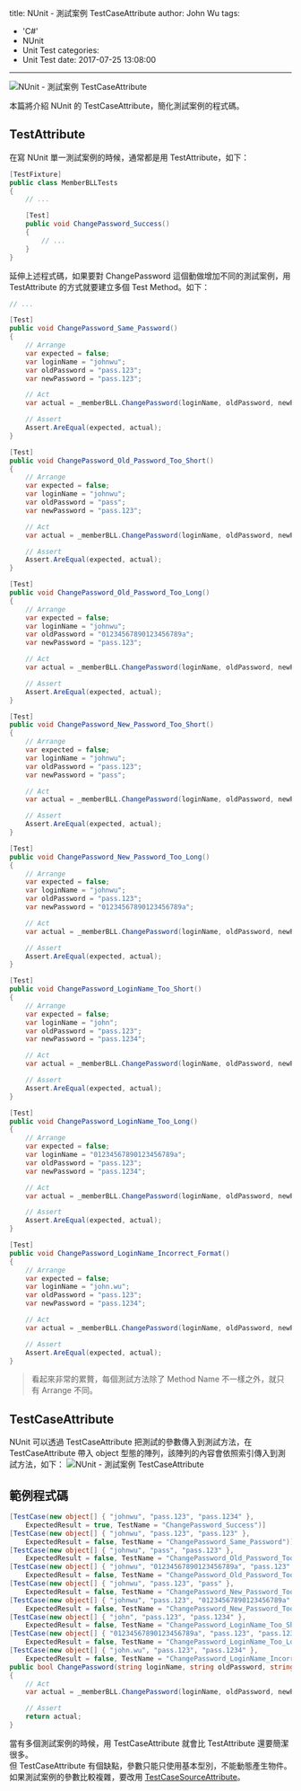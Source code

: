 title: NUnit - 測試案例 TestCaseAttribute
author: John Wu
tags:
  - 'C#'
  - NUnit
  - Unit Test
categories:
  - Unit Test
date: 2017-07-25 13:08:00
---
![NUnit - 測試案例 TestCaseAttribute](/images/nunit.png)

本篇將介紹 NUnit 的 TestCaseAttribute，簡化測試案例的程式碼。

<!-- more -->

## TestAttribute

在寫 NUnit 單一測試案例的時候，通常都是用 TestAttribute，如下：
```cs
[TestFixture]
public class MemberBLLTests
{
    // ...

    [Test]
    public void ChangePassword_Success()
    {
        // ...
    }
}
```

延伸上述程式碼，如果要對 ChangePassword 這個動做增加不同的測試案例，用 TestAttribute 的方式就要建立多個 Test Method。如下：
```cs
// ...

[Test]
public void ChangePassword_Same_Password()
{
    // Arrange
    var expected = false;
    var loginName = "johnwu";
    var oldPassword = "pass.123";
    var newPassword = "pass.123";

    // Act
    var actual = _memberBLL.ChangePassword(loginName, oldPassword, newPassword);

    // Assert
    Assert.AreEqual(expected, actual);
}

[Test]
public void ChangePassword_Old_Password_Too_Short()
{
    // Arrange
    var expected = false;
    var loginName = "johnwu";
    var oldPassword = "pass";
    var newPassword = "pass.123";

    // Act
    var actual = _memberBLL.ChangePassword(loginName, oldPassword, newPassword);

    // Assert
    Assert.AreEqual(expected, actual);
}

[Test]
public void ChangePassword_Old_Password_Too_Long()
{
    // Arrange
    var expected = false;
    var loginName = "johnwu";
    var oldPassword = "01234567890123456789a";
    var newPassword = "pass.123";

    // Act
    var actual = _memberBLL.ChangePassword(loginName, oldPassword, newPassword);

    // Assert
    Assert.AreEqual(expected, actual);
}

[Test]
public void ChangePassword_New_Password_Too_Short()
{
    // Arrange
    var expected = false;
    var loginName = "johnwu";
    var oldPassword = "pass.123";
    var newPassword = "pass";

    // Act
    var actual = _memberBLL.ChangePassword(loginName, oldPassword, newPassword);

    // Assert
    Assert.AreEqual(expected, actual);
}

[Test]
public void ChangePassword_New_Password_Too_Long()
{
    // Arrange
    var expected = false;
    var loginName = "johnwu";
    var oldPassword = "pass.123";
    var newPassword = "01234567890123456789a";

    // Act
    var actual = _memberBLL.ChangePassword(loginName, oldPassword, newPassword);

    // Assert
    Assert.AreEqual(expected, actual);
}

[Test]
public void ChangePassword_LoginName_Too_Short()
{
    // Arrange
    var expected = false;
    var loginName = "john";
    var oldPassword = "pass.123";
    var newPassword = "pass.1234";

    // Act
    var actual = _memberBLL.ChangePassword(loginName, oldPassword, newPassword);

    // Assert
    Assert.AreEqual(expected, actual);
}

[Test]
public void ChangePassword_LoginName_Too_Long()
{
    // Arrange
    var expected = false;
    var loginName = "01234567890123456789a";
    var oldPassword = "pass.123";
    var newPassword = "pass.1234";

    // Act
    var actual = _memberBLL.ChangePassword(loginName, oldPassword, newPassword);

    // Assert
    Assert.AreEqual(expected, actual);
}

[Test]
public void ChangePassword_LoginName_Incorrect_Format()
{
    // Arrange
    var expected = false;
    var loginName = "john.wu";
    var oldPassword = "pass.123";
    var newPassword = "pass.1234";

    // Act
    var actual = _memberBLL.ChangePassword(loginName, oldPassword, newPassword);

    // Assert
    Assert.AreEqual(expected, actual);
}
```
> 看起來非常的累贅，每個測試方法除了 Method Name 不一樣之外，就只有 Arrange 不同。

## TestCaseAttribute

NUnit 可以透過 TestCaseAttribute 把測試的參數傳入到測試方法，在 TestCaseAttribute 帶入 object 型態的陣列，該陣列的內容會依照索引傳入到測試方法，如下：
![NUnit - 測試案例 TestCaseAttribute](/images/pasted-244.gif)

## 範例程式碼

```cs
[TestCase(new object[] { "johnwu", "pass.123", "pass.1234" }, 
    ExpectedResult = true, TestName = "ChangePassword_Success")]
[TestCase(new object[] { "johnwu", "pass.123", "pass.123" }, 
    ExpectedResult = false, TestName = "ChangePassword_Same_Password")]
[TestCase(new object[] { "johnwu", "pass", "pass.123" }, 
    ExpectedResult = false, TestName = "ChangePassword_Old_Password_Too_Short")]
[TestCase(new object[] { "johnwu", "01234567890123456789a", "pass.123" }, 
    ExpectedResult = false, TestName = "ChangePassword_Old_Password_Too_Long")]
[TestCase(new object[] { "johnwu", "pass.123", "pass" }, 
    ExpectedResult = false, TestName = "ChangePassword_New_Password_Too_Short")]
[TestCase(new object[] { "johnwu", "pass.123", "01234567890123456789a" }, 
    ExpectedResult = false, TestName = "ChangePassword_New_Password_Too_Long")]
[TestCase(new object[] { "john", "pass.123", "pass.1234" }, 
    ExpectedResult = false, TestName = "ChangePassword_LoginName_Too_Short")]
[TestCase(new object[] { "01234567890123456789a", "pass.123", "pass.1234" }, 
    ExpectedResult = false, TestName = "ChangePassword_LoginName_Too_Long")]
[TestCase(new object[] { "john.wu", "pass.123", "pass.1234" }, 
    ExpectedResult = false, TestName = "ChangePassword_LoginName_Incorrect_Format")]
public bool ChangePassword(string loginName, string oldPassword, string newPassword)
{
    // Act
    var actual = _memberBLL.ChangePassword(loginName, oldPassword, newPassword);

    // Assert
    return actual;
}
```

當有多個測試案例的時候，用 TestCaseAttribute 就會比 TestAttribute 還要簡潔很多。  
但 TestCaseAttribute 有個缺點，參數只能只使用基本型別，不能動態產生物件。  
如果測試案例的參數比較複雜，要改用 [TestCaseSourceAttribute](nunit-test-case-source-attribute.html)。  